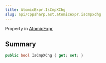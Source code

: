 ```yaml
---
title: AtomicExpr.IsCmpXChg
slug: api/cppsharp.ast.atomicexpr.iscmpxchg
---
```

Property in [AtomicExpr](/api/cppsharp/ast/atomicexpr)

## Summary



```csharp
public bool IsCmpXChg { get; set; }
```

